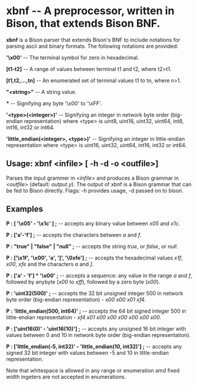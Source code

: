 

# xbnf -- A preprocessor, written in Bison, that extends Bison BNF.

**xbnf** is a Bison parser that extends Bison's BNF to include
notations for parsing ascii and binary formats. The following notations are provided:

__'\x00'__ -- The terminal symbol for zero in hexadecimal.

__[t1-t2]__ -- A range of values between terminal t1 and t2, where t2>t1.

__[t1,t2,...,tn]__ -- An enumerated set of terminal values t1 to tn, where n>1.

__"\<string\>"__ -- A string value.

__\*__ -- Signifying any byte '\x00' to '\xFF'.

__'\<type\>(\<integer\>)'__ -- Signifying an integer in network byte order (big-endian representation) where \<type\> is uint8, uint16, uint32, uint64, int8, int16, int32 or int64.

__'little_endian(\<integer\>, \<type\>)'__ -- Signifying an integer in little-endian representation where \<type\> is uint16, uint32, uint64, int16, int32 or int64.

## Usage: xbnf \<infile\> [ -h -d -o \<outfile\>]

Parses the input grammer in _\<infile\>_ and produces a Bison grammar in
_\<outfile\>_ (default: _output.y_). The output of xbnf is a Bison grammar
that can be fed to Bison directly. Flags: -h provides usage, -d passed on to bison.


## Examples


__P : [ '\x05' - '\x1c' ] ;__ -- accepts any binary value between
  _x05_ and _x1c_.

__P : ['a'-'f'] ;__ -- accepts the characters between _a_ and  _f_.

__P : "true" | "false" | "null" ;__ -- accepts the string _true_, or _false_, or _null_.

__P : ['\x1f', '\x00', 'a', ']', '\0xfe'] ;__ -- accepts the hexadecimal
  values _x1f_, _x00_, _xfe_ and the characters _a_ and _]_.

__P : ['a' - 'f'] * '\x00' ;__ -- accepts a sequence: any value in the range
  _a_ and _f_, followed by anybyte (_x00_ to _xff_), followed by a
  zero byte (_x00_).
  
__P : 'uint32(500)' ;__ -- accepts the 32 bit unsigned integer 500 in network byte order (big-endian representation) - _x00_ _x00_ _x01_ _xf4_.

__P : 'little_endian(500, int64)' ;__ -- accepts the 64 bit signed integer 500 in little-endian representation - _xf4_ _x01_ _x00_ _x00_ _x00_ _x00_ _x00_ _x00_.
  
__P : ['uint16(0)' - 'uint16(10)'] ;__ -- accepts any unsigned 16 bit integer with values between 0 and 10 in network byte order (big-endian representation).

__P : ['little_endian(-5, int32)' - 'little_endian(10, int32)'] ;__ -- accepts any signed 32 bit integer with values between -5 and 10 in little-endian representation.

Note that whitespace is allowed in any range or enumeration amd fixed width ingeters are not accepted in enumerations.

